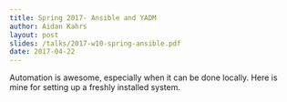 ```yaml
---
title: Spring 2017- Ansible and YADM
author: Aidan Kahrs
layout: post
slides: /talks/2017-w10-spring-ansible.pdf
date: 2017-04-22
---
```


Automation is awesome, especially when it can be done locally. Here is mine for setting up a freshly installed system.
